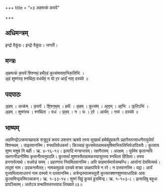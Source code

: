 +++
title = "०३ अहमत्कं कवये"

+++
## अधिमन्त्रम्
इन्द्रो वैकुंठः। इन्द्रो वैकुंठः। जगती।

## मन्त्रः
अ॒हमत्कं॑ क॒वये॑ शिश्नथं॒ हथै॑र॒हं कुत्स॑मावमा॒भिरू॒तिभिः॑ ।  
अ॒हं शुष्ण॑स्य॒ श्नथि॑ता॒ वध॑र्यमं॒ न यो र॒र आर्यं॒ नाम॒ दस्य॑वे ॥

## पदपाठः
अ॒हम् । अत्क॑म् । क॒वये॑ । शि॒श्न॒थ॒म् । हथैः॑ । अ॒हम् । कुत्स॑म् । आ॒व॒म् । आ॒भिः । ऊ॒तिऽभिः॑ ।  
अ॒हम् । शुष्ण॑स्य । श्नथि॑ता । वधः॑ । य॒म॒म् । न । यः । र॒रे । आर्य॑म् । नाम॑ । दस्य॑वे ॥

## भाष्यम्
अहमिन्द्रोऽत्कमाच्छादकं शत्रुपुत्रं कवय उशसन ऋषये तस्य सुखार्थं हथैर्बहुप्रकारैः प्रहारैस्तत्साधनैरायुधैर्वा शिश्नथम् । ताइतवानस्मि। श्नथतिर्वधकर्मा। किञ्चाहं कुत्समेतन्नामकमृषिमाभिरूतिभिर्वधादिरूपैः। कुत्साय शुष्ण मशुषं नि बर्हीः। ऋ. ४-१६-१२। इत्यादि मन्त्रान्तरम्। रक्षणैरावम् । अरक्षम् । पूर्वमेव कृतान्यपि रक्षणानीदानीमिव कृतानीत्यनुवदति। कुत्सार्थं शुष्णस्यैतन्नामकस्यासुरस्य श्नथिता हिंसिता। तस्य हननायेत्यर्थः। वधर्वज्रं यमम् । प्रहरणाय नियमितवानस्मि। अपि चाहमार्यमार्यसम्बन्धि। आर्यानां देयमित्यर्थः। तादृशं नाम। उदकनामैतत्। नामकमुदकं दस्यवे शत्रव उपक्षपयित्रे न ररे। न दत्तवानस्मि। यद्वा। आर्यं पूज्यमित्यसाधारनं नाम दस्यवे न दत्तवानस्मि। अत्रेन्द्रस्यात्मस्तुतौ कुत्सरक्शणशुष्णवाधादिकं आवः कुत्समिन्द्रयस्मिञ्चाकन्। ऋ. १-३३-१४। शुष्णं पिप्रुं कुयवं व्रुत्रमिन्द्र। ऋ. १-१०३-८। इत्यादिषु बहुधा प्रापञ्चितम्। अतोऽत्र ग्रन्थविस्तरभयान्न लिख्यते॥३॥